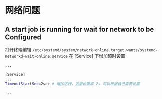 # 网络问题
## A start job is running for wait for network to be Configured
打开终端编辑 ```/etc/systemd/system/network-online.target.wants/systemd-networkd-wait-online.service``` 在 [Service] 下增加超时设置
```bash
...

[Service]
...
TimeoutStartSec=2sec # 增加这行，这里设置成 2s 可以根据自己需要设置

...
```
